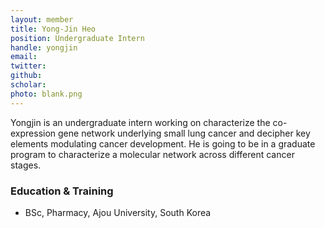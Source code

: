```yaml
---
layout: member
title: Yong-Jin Heo
position: Undergraduate Intern
handle: yongjin
email:
twitter:
github:
scholar: 
photo: blank.png
---
```



Yongjin is an undergraduate intern working on characterize the co-expression gene network underlying small lung cancer and decipher key elements modulating cancer development. He is going to be in a graduate program to characterize a molecular network across different cancer stages.

### Education & Training
- BSc, Pharmacy, Ajou University, South Korea